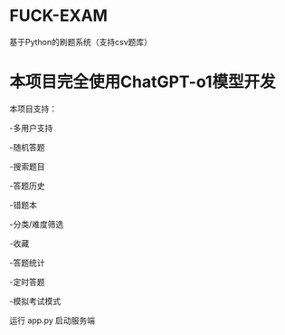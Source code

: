 # FUCK-EXAM
基于Python的刷题系统（支持csv题库）

# 本项目完全使用ChatGPT-o1模型开发

本项目支持：

-多用户支持

-随机答题

-搜索题目

-答题历史

-错题本

-分类/难度筛选

-收藏

-答题统计

-定时答题

-模拟考试模式

运行 app.py 启动服务端
